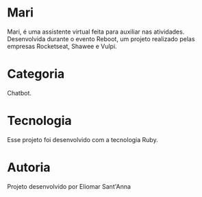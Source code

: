 # Mari
Mari, é uma assistente virtual feita para auxiliar nas atividades.
Desenvolvida durante o evento Reboot, um projeto realizado pelas empresas Rocketseat, Shawee e Vulpi.
# Categoria 
Chatbot. 
# Tecnologia 
Esse projeto foi desenvolvido com a tecnologia Ruby. 
# Autoria 
Projeto desenvolvido por Eliomar Sant'Anna
